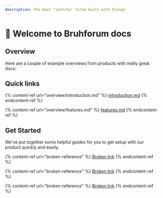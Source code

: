 ```yaml
---
description: The most "sketchy" forum built with Django
---
```


# 👋 Welcome to Bruhforum docs

## Overview

Here are a couple of example overviews from products with really great docs:

## Quick links

{% content-ref url="overview/introduction.md" %}
[introduction.md](overview/introduction.md)
{% endcontent-ref %}

{% content-ref url="overview/features.md" %}
[features.md](overview/features.md)
{% endcontent-ref %}

## Get Started

We've put together some helpful guides for you to get setup with our product quickly and easily.

{% content-ref url="broken-reference" %}
[Broken link](broken-reference)
{% endcontent-ref %}

{% content-ref url="broken-reference" %}
[Broken link](broken-reference)
{% endcontent-ref %}

{% content-ref url="broken-reference" %}
[Broken link](broken-reference)
{% endcontent-ref %}
